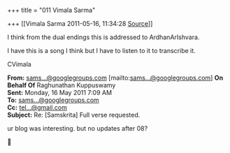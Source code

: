 +++
title = "011 Vimala Sarma"

+++
[[Vimala Sarma	2011-05-16, 11:34:28 [Source](https://groups.google.com/g/samskrita/c/3KQj_fx2sgM)]]



I think from the dual endings this is addressed to ArdhanArIshvara.

I have this is a song I think but I have to listen to it to transcribe it.

CVimala



**From:** [sams...@googlegroups.com]() \[mailto:[sams...@googlegroups.com]()\] **On Behalf Of** Raghunathan Kuppuswamy  
**Sent:** Monday, 16 May 2011 7:09 AM  
**To:** [sams...@googlegroups.com]()  
**Cc:** [tel...@gmail.com]()  
**Subject:** Re: \[Samskrita\] Full verse requested.



ur blog was interesting. but no updates after 08?



